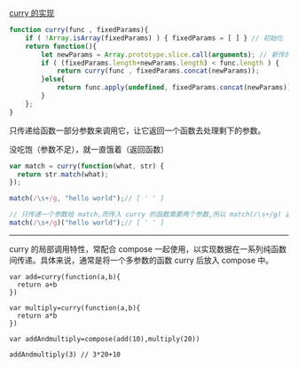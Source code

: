 [curry 的实现](https://github.com/Hanqing1996/JavaScript-advance/tree/master/%E4%BD%A0%E7%9C%9F%E7%9A%84%E6%87%82%E5%87%BD%E6%95%B0%E5%90%97#%E6%9F%AF%E9%87%8C%E5%8C%96%E5%87%BD%E6%95%B0)
```js
function curry(func , fixedParams){
    if ( !Array.isArray(fixedParams) ) { fixedParams = [ ] } // 初始化
    return function(){
        let newParams = Array.prototype.slice.call(arguments); // 新传的所有参数
        if ( (fixedParams.length+newParams.length) < func.length ) {
            return curry(func , fixedParams.concat(newParams));
        }else{
            return func.apply(undefined, fixedParams.concat(newParams));
        }
    };
}
```

只传递给函数一部分参数来调用它，让它返回一个函数去处理剩下的参数。

没吃饱（参数不足），就一直饿着（返回函数）


```js
var match = curry(function(what, str) {
  return str.match(what);
});
```

```js
match(/\s+/g, "hello world");// [ ' ' ]

// 只传递一个参数给 match,而传入 curry 的函数需要两个参数,所以 match(/\s+/g) 返回的仍是一个函数
match(/\s+/g)("hello world");// [ ' ' ]
```
---

curry 的局部调用特性，常配合 compose 一起使用，以实现数据在一系列纯函数间传递。具体来说，通常是将一个多参数的函数 curry 后放入 compose 中。
```
var add=curry(function(a,b){
  return a+b
})

var multiply=curry(function(a,b){
  return a*b
})

var addAndmultiply=compose(add(10),multiply(20))

addAndmultiply(3) // 3*20+10
```
